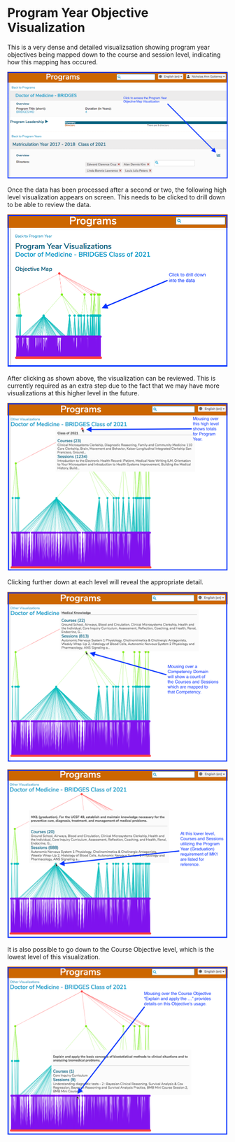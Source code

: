 # Program Year Objective Visualization

This is a very dense and detailed visualizsation showing program year objectives being mapped down to the course and session level, indicating how this mapping has occured.

![select visualization](../images/programs/objective_map_visualization/select_visualization.png)

Once the data has been processed after a second or two, the following high level visualization appears on screen. This needs to be clicked to drill down to be able to review the data.

![Click for more details](../images/programs/objective_map_visualization/click_for_more_details.png)

After clicking as shown above, the visualization can be reviewed. This is currently required as an extra step due to the fact that we may have more visualizations at this higher level in the future.

![Highest Level Mouse Over](../images/programs/objective_map_visualization/highest_level_mouse_over.png)

Clicking further down at each level will reveal the appropriate detail. 

![Competency Domain Level (Medical Knowledge)](../images/programs/objective_map_visualization/competency_domain_level.png)

![program year objective level (MK1)](../images/programs/objective_map_visualization/program_year_objective_level.png)

It is also possible to go down to the Course Objective level, which is the lowest level of this visualization. 

![course objective level](../images/programs/objective_map_visualization/course_objective_level.png)

